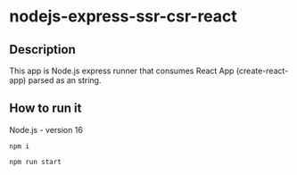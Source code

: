 # nodejs-express-ssr-csr-react
## Description
This app is Node.js express runner that consumes React App (create-react-app) parsed as an string.

## How to run it
Node.js - version 16

`npm i`

`npm run start`

